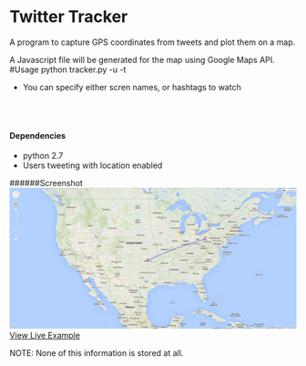 Twitter Tracker
=========

A program to capture GPS coordinates from tweets and plot them on a map.

A Javascript file will be generated for the map using Google Maps API.
<br>
#Usage
    python tracker.py -u <usernames> -t <hashtags>
<br>
* You can specify either scren names, or hashtags to watch
<br>
<br>

#### Dependencies
* python 2.7
* Users tweeting with location enabled


######Screenshot
![alt text](sampleImage.png "Sample Image")
 [View Live Example](https://secure.westcraig.com/tracker/ "Twitter Tracker")

 NOTE: None of this information is stored at all.

